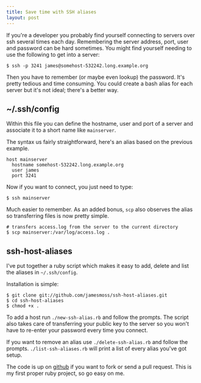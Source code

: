 ```yaml
---
title: Save time with SSH aliases
layout: post
---
```


If you're a developer you probably find yourself connecting to servers over ssh several times each day. Remembering the server address, port, user and password can be hard sometimes. You might find yourself needing to use the following to get into a server:

    $ ssh -p 3241 james@somehost-532242.long.example.org

Then you have to remember (or maybe even lookup) the password.  It's pretty tedious and time consuming. You could create a bash alias for each server but it's not ideal; there's a better way.

## ~/.ssh/config

Within this file you can define the hostname, user and port of a server and associate it to a short name like `mainserver`.

The syntax us fairly straightforward, here's an alias based on the previous example.

    host mainserver
      hostname somehost-532242.long.example.org
      user james
      port 3241

Now if you want to connect, you just need to type:

    $ ssh mainserver

Much easier to remember. As an added bonus, `scp` also observes the alias so transferring files is now pretty simple.

    # transfers access.log from the server to the current directory
    $ scp mainserver:/var/log/access.log .

## ssh-host-aliases

I've put together a ruby script which makes it easy to add, delete and list the aliases in `~/.ssh/config`.

Installation is simple:

    $ git clone git://github.com/jamesmoss/ssh-host-aliases.git
    $ cd ssh-host-aliases
    $ chmod +x .

To add a host run `./new-ssh-alias.rb` and follow the prompts. The script also takes care of transferring your public key to the server so you won't have to re-enter your password every time you connect.

If you want to remove an alias use `./delete-ssh-alias.rb` and follow the prompts. `./list-ssh-aliases.rb` will print a list of every alias you've got setup.

The code is up on [github](https://github.com/jamesmoss/ssh-host-aliases) if you want to fork or send a pull request. This is my first proper ruby project, so go easy on me.